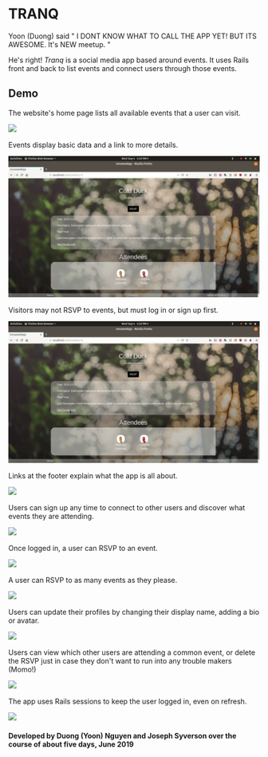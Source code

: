 # TRANQ

Yoon (Duong) said "
  I DONT KNOW WHAT TO CALL THE APP YET!
  BUT ITS AWESOME.
  It's NEW meetup.
"

He's right! *Tranq* is a social media app based around events. It uses Rails front and back to list events and connect users through those events.

## Demo

The website's home page lists all available events that a user can visit.

![](./demo-gifs/01-home.gif)

Events display basic data and a link to more details.

![](./demo-gifs/02-link-to-event.gif)

Visitors may not RSVP to events, but must log in or sign up first.

![](./demo-gifs/03-rsvp-to-login.gif)

Links at the footer explain what the app is all about.

![](./demo-gifs/04-footer-matter.gif)

Users can sign up any time to connect to other users and discover what events they are attending.

![](./demo-gifs/05-signup.gif)

Once logged in, a user can RSVP to an event.

![](./demo-gifs/06-login-and-rsvp.gif)

A user can RSVP to as many events as they please.

![](./demo-gifs/09-multiple-events.gif)

Users can update their profiles by changing their display name, adding a bio or avatar.

![](./demo-gifs/07-update-profile.gif)

Users can view which other users are attending a common event, or delete the RSVP just in case they don't want to run into any trouble makers (Momo!)

![](./demo-gifs/08-user-interaction-and-un-rsvp.gif)

The app uses Rails sessions to keep the user logged in, even on refresh.

![](./demo-gifs/10-sessions.gif)

#### Developed by Duong (Yoon) Nguyen and Joseph Syverson over the course of about five days, June 2019
